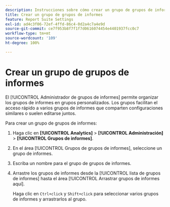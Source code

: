 ```yaml
---
description: Instrucciones sobre cómo crear un grupo de grupos de informes.
title: Crear un grupo de grupos de informes
feature: Report Suite Settings
exl-id: ad4c3f06-72ef-4ffd-86c4-0d2a4c7a4e9d
source-git-commit: ce7f953b8f7f1f7d0616074454e4401937fcc0c7
workflow-type: tm+mt
source-wordcount: '109'
ht-degree: 100%

---
```


# Crear un grupo de grupos de informes

El [!UICONTROL Administrador de grupos de informes] permite organizar los grupos de informes en grupos personalizados. Los grupos facilitan el acceso rápido a varios grupos de informes que comparten configuraciones similares o suelen editarse juntos.

Para crear un grupo de grupos de informes:

1. Haga clic en **[!UICONTROL Analytics]** > **[!UICONTROL Administración]** > **[!UICONTROL Grupos de informes]**.
1. En el área [!UICONTROL Grupos de grupos de informes], seleccione un grupo de informes.
1. Escriba un nombre para el grupo de grupos de informes.
1. Arrastre los grupos de informes desde la [!UICONTROL lista de grupos de informes] hasta el área [!UICONTROL Arrastrar grupos de informes aquí].

   Haga clic en `Ctrl+click` y `Shift+click` para seleccionar varios grupos de informes y arrastrarlos al grupo.
